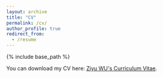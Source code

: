 ```yaml
---
layout: archive
title: "CV"
permalink: /cv/
author_profile: true
redirect_from:
  - /resume
---
```


{% include base_path %}

You can download my CV here: [Ziyu WU's Curriculum Vitae](../assets/CV_Europe_1.pdf).
